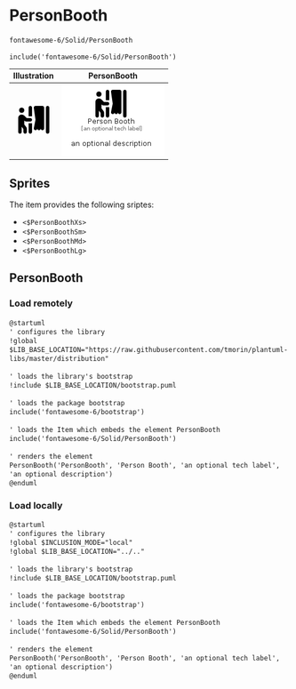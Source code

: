 # PersonBooth


```text
fontawesome-6/Solid/PersonBooth
```

```text
include('fontawesome-6/Solid/PersonBooth')
```



| Illustration | PersonBooth |
| :---: | :---: |
| ![illustration for Illustration](../../fontawesome-6/Solid/PersonBooth.png) | ![illustration for PersonBooth](../../fontawesome-6/Solid/PersonBooth.Local.png) |



## Sprites
The item provides the following sriptes:

- `<$PersonBoothXs>`
- `<$PersonBoothSm>`
- `<$PersonBoothMd>`
- `<$PersonBoothLg>`





## PersonBooth

### Load remotely
```plantuml
@startuml
' configures the library
!global $LIB_BASE_LOCATION="https://raw.githubusercontent.com/tmorin/plantuml-libs/master/distribution"

' loads the library's bootstrap
!include $LIB_BASE_LOCATION/bootstrap.puml

' loads the package bootstrap
include('fontawesome-6/bootstrap')

' loads the Item which embeds the element PersonBooth
include('fontawesome-6/Solid/PersonBooth')

' renders the element
PersonBooth('PersonBooth', 'Person Booth', 'an optional tech label', 'an optional description')
@enduml
```

### Load locally
```plantuml
@startuml
' configures the library
!global $INCLUSION_MODE="local"
!global $LIB_BASE_LOCATION="../.."

' loads the library's bootstrap
!include $LIB_BASE_LOCATION/bootstrap.puml

' loads the package bootstrap
include('fontawesome-6/bootstrap')

' loads the Item which embeds the element PersonBooth
include('fontawesome-6/Solid/PersonBooth')

' renders the element
PersonBooth('PersonBooth', 'Person Booth', 'an optional tech label', 'an optional description')
@enduml
```

